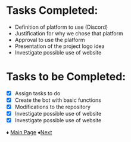 # Tasks Completed:
* Definition of platform to use (Discord)
* Justification for why we chose that platform
* Approval to use the platform
* Presentation of the project logo idea
* Investigate possible use of website

# Tasks to be Completed:
- [x] Assign tasks to do
- [X] Create the bot with basic functions
- [X] Modifications to the repository
- [X] Investigate possible use of website
- [X] Investigate possible use of website

♦ [Main Page](https://github.com/Edwin-Lines/Project-Cosmos/tree/Second-Deadline) ♦[Next](https://github.com/Edwin-Lines/Project-Cosmos/blob/Second-Deadline/Documentation/Project%20Logs/Second%20Deadline%20Logs/3.%20Date:%2016-11-2021.md)
